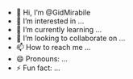 - 👋 Hi, I’m @GidMirabile
- 👀 I’m interested in ...
- 🌱 I’m currently learning ...
- 💞️ I’m looking to collaborate on ...
- 📫 How to reach me ...
- 😄 Pronouns: ...
- ⚡ Fun fact: ...

<!---
GidMirabile/GidMirabile is a ✨ special ✨ repository because its `README.md` (this file) appears on your GitHub profile.
You can click the Preview link to take a look at your changes.
--->

